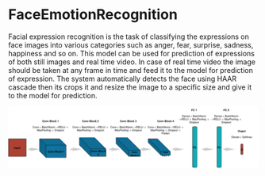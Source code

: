 # FaceEmotionRecognition

Facial expression recognition is the task of classifying the expressions on face images into various categories such as anger, fear, surprise, sadness, happiness and so on. This model can be used for prediction of expressions of both still images and real time video. In case of real time video the image should be taken at any frame in time and feed it to the model for prediction of expression. The system automatically detects the face using HAAR cascade then its crops it and resize the image to a specific size and give it to the model for prediction.

![alt text](https://github.com/rajatkumar794/FaceEmotionRecognition/blob/master/model.png?raw=true)
